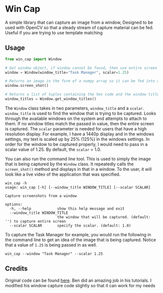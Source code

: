 # Win Cap
A simple library that can capture an image from a window,
Designed to be used with OpenCV so that a steady stream of capture material can be fed.
Useful if you are trying to use template matching

## Usage
```python
from win_cap import Window

# Get window object, if window cannot be found, then use entire screen
window = Window(window_title="Task Manager", scalar=1.25)

# Returns an image in the form of a numpy array so it can be fed into cv2
window.screen_shot()

# Returns a list of tuples containing the hex code and the window title
window_titles = Window.get_window_titles()
```
The `Window` class takes in two parameters, `window_title` and a `scalar`.
`window_title` is used to find the window that is trying to be captured.
Looks through the available windows on the system and attempts to attach to them.
If no window titles match the passed in value, then the entire screen is captured.
The `scalar` parameter is needed for users that have a high resolution display.
For example, I have a 1440p display and in the windows settings, my text is scaled up by 25% (125%) in the windows settings.
In order for the window to be captured properly, I would need to pass in a scalar value of 1.25.
By default, the `scalar` = 1.0.

You can also run the command line tool. This is used to simply the image that is being captured by the `Window` class.
It repeatedly calls the `screen_shot()` method and displays in that in a window.
To the user, it will look like a live video of the application that was specified.
```
win_cap -h
usage: win_cap [-h] [--window_title WINDOW_TITLE] [--scalar SCALAR]

Capture screenshots from a window

options:
  -h, --help            show this help message and exit
  --window_title WINDOW_TITLE
                        the window that will be captured. (default: '') to capture entire screen
  --scalar SCALAR       specify the scalar. (default: 1.0)
```

To capture the Task Manager for example, you would run the following in the command line to get an idea of the image that is being captured.
Notice that a value of `1.25` is being passed in as well.
```
win_cap --window "Task Manager" --scalar 1.25
```

## Credits
Original code can be found [here](https://learncodebygaming.com/blog/tutorial/opencv-object-detection-in-games).
Ben did an amazing job in his tutorials. I modified his window capture code slightly so
that it can work for my needs
